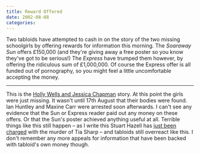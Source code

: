 ```yaml
---
title: Reward Offered
date: 2002-08-08
categories:
---
```


Two tabloids have attempted to cash in on the story of the two missing
schoolgirls by offering rewards for information this morning. The
*Soaraway Sun* offers £150,000 (and they're giving away a free poster
so you know they've got to be serious!) The *Express* have trumped
them however, by offering the ridiculous sum of £1,000,000. Of course the
Express offer is all funded out of pornography, so you might feel a little
uncomfortable accepting the money.

***

This is the
[Holly Wells and Jessica Chapman](https://en.wikipedia.org/wiki/Soham_murders)
story. At this point the girls were just missing. It wasn't until 17th August
that their bodies were found. Ian Huntley and Maxine Carr were arrested soon
afterwards. I can't see any evidence that the Sun or Express reader paid out
any money on these offers. Or that the Sun's poster achieved anything useful
at all. Terrible things like this still happen – as I write this Stuart Hazell
has [just been charged](httpd://www.bbc.co.uk/news/uk-england-19221851)
with the murder of Tia Sharp – and tabloids still overreact like this. I don't
remember any more appeals for information that have been backed with tabloid's
own money though.
